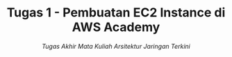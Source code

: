 <div align="center">
    <h1>Tugas 1 - Pembuatan EC2 Instance di AWS Academy</h1>
    <i>Tugas Akhir Mata Kuliah Arsitektur Jaringan Terkini</i>
</div>
